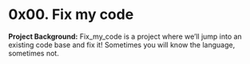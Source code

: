 #	0x00. Fix my code
**Project Background:**
Fix_my_code is a project where we’ll jump into an existing code base and fix it!
Sometimes you will know the language, sometimes not.
